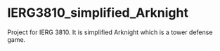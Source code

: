 # IERG3810_simplified_Arknight
Project for IERG 3810. It is simplified Arknight which is a tower defense game.
